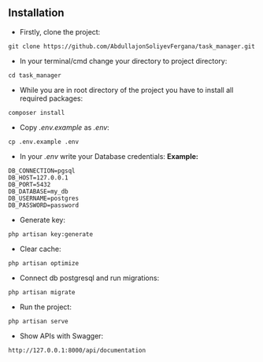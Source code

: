 ## Installation
- Firstly, clone the project:

```shell
git clone https://github.com/AbdullajonSoliyevFergana/task_manager.git
```


- In your terminal/cmd change your directory to project directory:

```shell
cd task_manager
```


- While you are in root directory of the project you have to install all required packages:

```shell
composer install
```


- Copy _.env.example_ as _.env_:

```shell
cp .env.example .env
```


- In your _.env_ write your Database credentials:
  **Example:**

```shell
DB_CONNECTION=pgsql
DB_HOST=127.0.0.1
DB_PORT=5432
DB_DATABASE=my_db
DB_USERNAME=postgres
DB_PASSWORD=password
```


- Generate key:

```shell
php artisan key:generate
```

- Clear cache:

```shell
php artisan optimize
```

- Connect db postgresql and run migrations:

```shell
php artisan migrate
```

- Run the project:

```shell
php artisan serve
```

- Show APIs with Swagger:

```shell
http://127.0.0.1:8000/api/documentation
```
